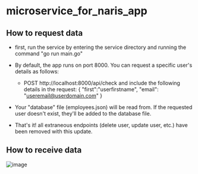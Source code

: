 # microservice_for_naris_app

## How to request data
- first, run the service by entering the service directory and running the command "go run main.go"
- By default, the app runs on port 8000. You can request a specific user's details as follows:
  - POST http://localhost:8000/api/check
and include the following details in the request:
{
    "first":"userfirstname",
    "email": "useremail@userdomain.com"
}

- Your "database" file (employees.json) will be read from. If the requested user doesn't exist, they'll be added to the database file.
- That's it! all extraneous endpoints (delete user, update user, etc.) have been removed with this update.

## How to receive data

![image](https://user-images.githubusercontent.com/6415751/199136668-2baab98c-03b0-458d-aa82-7dfe61a0c38b.png)
